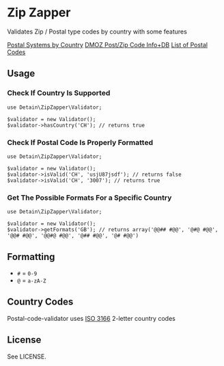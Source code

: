 # Zip Zapper

Validates Zip / Postal type codes by country with some features 

[Postal Systems by Country](https://en.wikipedia.org/wiki/Category:Postal_system)
[DMOZ Post/Zip Code Info+DB](http://dmoztools.net/Reference/Directories/Address_and_Phone_Numbers/Postal_Codes/)
[List of Postal Codes](https://en.wikipedia.org/wiki/List_of_postal_codes)


## Usage

### Check If Country Is Supported

    use Detain\ZipZapper\Validator;
    
    $validator = new Validator();
    $validator->hasCountry('CH'); // returns true

### Check If Postal Code Is Properly Formatted

    use Detain\ZipZapper\Validator;
    
    $validator = new Validator();
    $validator->isValid('CH', 'usjU87jsdf'); // returns false
    $validator->isValid('CH', '3007'); // returns true

### Get The Possible Formats For a Specific Country

    use Detain\ZipZapper\Validator;
    
    $validator = new Validator();
    $validator->getFormats('GB'); // returns array('@@## #@@', '@#@ #@@', '@@# #@@', '@@#@ #@@', '@## #@@', '@# #@@')

## Formatting

+ `#` = `0-9`
+ `@` = `a-zA-Z`

## Country Codes

Postal-code-validator uses [ISO 3166](https://en.wikipedia.org/wiki/ISO_3166-1_alpha-2) 2-letter country codes

## License

See LICENSE.
